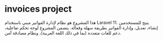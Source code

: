 # invoices project

هذا المشروع هو نظام لإدارة الفواتير مبني باستخدام Laravel 11. يتيح للمستخدمين إنشاء، تعديل، وإدارة الفواتير بطريقة سهلة وفعالة. يتضمن المشروع لوحة تحكم تفاعلية، دعم للغات متعددة (بما في ذلك اللغة العربية)، ونظام مصادقة آمن.
